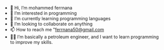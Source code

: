 - 👋 Hi, I’m mohammed ferrnana
- 👀 I’m interested in programming
- 🌱 I’m currently learning programming languages
- 💞️ I’m looking to collaborate on anything
- 📫 How to reach me "ferrnana50@gmail.com
- 🙋‍♂️ I’m basically a petroleum engineer, and I want to learn programming to improve my skills.
<!---
ferrnana/ferrnana is a ✨ special ✨ repository because its `README.md` (this file) appears on your GitHub profile.
You can click the Preview link to take a look at your changes.
--->
